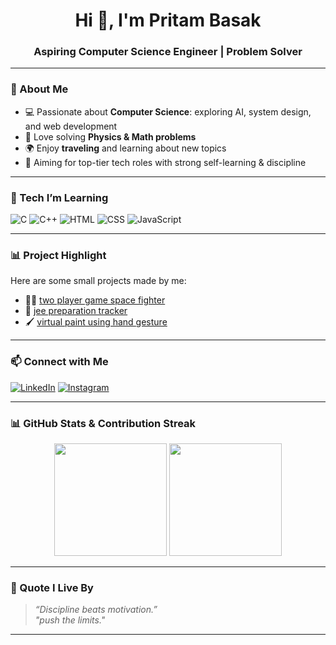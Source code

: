 <h1 align="center">Hi 👋, I'm Pritam Basak</h1>
<h3 align="center">Aspiring Computer Science Engineer | Problem Solver</h3>

---

### 🚀 About Me
- 💻 Passionate about **Computer Science**: exploring AI, system design, and web development  
- 🧠 Love solving **Physics & Math problems**  
- 🌍 Enjoy **traveling** and learning about new topics  
- 🎯 Aiming for top-tier tech roles with strong self-learning & discipline  

---

### 🧰 Tech I’m Learning
![C](https://img.shields.io/badge/-C-00599C?style=flat&logo=c)
![C++](https://img.shields.io/badge/-C++-00599C?style=flat&logo=c%2B%2B)
![HTML](https://img.shields.io/badge/-HTML5-E34F26?style=flat&logo=html5)
![CSS](https://img.shields.io/badge/-CSS3-1572B6?style=flat&logo=css3)
![JavaScript](https://img.shields.io/badge/-JavaScript-F7DF1E?style=flat&logo=javascript)

---

### 📊 Project Highlight
Here are some small projects made by me:
- 👨‍💻 [two player game space fighter](https://github.com/pritam-bsk/space_fighter)
- 📖 [jee preparation tracker](https://github.com/pritam-bsk/tracker)
- 🖌️ [virtual paint using hand gesture](https://github.com/pritam-bsk/virtual-paint)

---

### 📫 Connect with Me
[![LinkedIn](https://img.shields.io/badge/-LinkedIn-blue?style=flat&logo=linkedin)](https://www.linkedin.com/in/pritam-basak-412114368)
[![Instagram](https://img.shields.io/badge/-Instagram-E4405F?style=flat&logo=instagram)](https://instagram.com/pritam.qy)

---

### 📊 GitHub Stats & Contribution Streak

<div align="center">
  <img height="180em" src="https://streak-stats.demolab.com/?user=pritam-bsk&theme=tokyonight"/>
  <img height="180em" src="https://github-readme-stats.vercel.app/api/top-langs/?username=pritam-bsk&layout=compact&theme=tokyonight" />
</div>

---

### 🧠 Quote I Live By
> _“Discipline beats motivation.”_</br>
> _"push the limits."_
---
